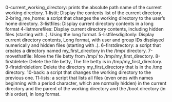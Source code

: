 0-current_working_directory: prints the absolute path name of the current working directory.
1-listit: Display the contents list of the current directory.
2-bring_me_home:  a script that changes the working directory to the user’s home directory.
3-listfiles: Display current directory contents in a long format
4-listmorefiles: Display current directory contents, including hidden files (starting with .). Using the long format.
5-listfilesdigitonly: Display current directory contents, Long format, with user and group IDs displayed numerically and hidden files (starting with .).
6-firstdirectory: a script that creates a directory named my_first_directory in the /tmp/ directory.
7-movethatfile: Move the file betty from /tmp/ to /tmp/my_first_directory.
8-firstdelete: Delete the file betty, The file betty is in /tmp/my_first_directory.
9-firstdirdeletion: Delete the directory my_first_directory that is in the /tmp directory.
10-back: a script that changes the working directory to the previous one.
11-lists: a script that lists all files (even ones with names beginning with a period character, which are normally hidden) in the current directory and the parent of the working directory and the /boot directory (in this order), in long format.


